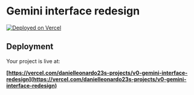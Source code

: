 # Gemini interface redesign



[![Deployed on Vercel](https://img.shields.io/badge/Deployed%20on-Vercel-black?style=for-the-badge&logo=vercel)](https://vercel.com/danielleonardo23s-projects/v0-gemini-interface-redesign)




## Deployment

Your project is live at:

**[https://vercel.com/danielleonardo23s-projects/v0-gemini-interface-redesign](https://vercel.com/danielleonardo23s-projects/v0-gemini-interface-redesign)**



